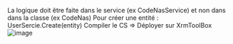La logique doit être faite dans le service (ex CodeNasService) et non dans dans la classe (ex CodeNas)
Pour créer une entité : UserSercie.Create(entity)
Compiler le CS => Déployer sur XrmToolBox![image](https://github.com/user-attachments/assets/3bb3c0e2-5e19-4b39-8ed8-b4c2bff3be95)
